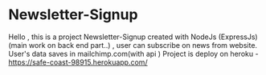 # Newsletter-Signup
Hello , this is a project Newsletter-Signup created with NodeJs (ExpressJs) (main work on back end part..) , user can subscribe on news from website.
User's data saves in mailchimp.com(with api )
Project is deploy on heroku - https://safe-coast-98915.herokuapp.com/
